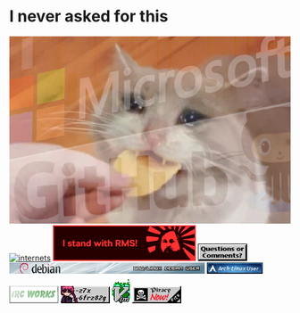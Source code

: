 # I never asked for this
![why](https://raw.githubusercontent.com/Ckath/Ckath/master/msgithub.png)
[![internets](http://internetometer.com/image/47811.png)](http://internetometer.com/give/47811)
[![rms](https://raw.githubusercontent.com/Ckath/Ckath/master/rms.png)](https://rms.sexy)
[![email](https://raw.githubusercontent.com/Ckath/Ckath/master/email.gif)](mailto:ckat@teknik.io)
[![debian](https://raw.githubusercontent.com/Ckath/Ckath/master/debian-user.png)](https://www.debian.org)
[![arch](https://raw.githubusercontent.com/Ckath/Ckath/master/arch.png)](https://archlinux.org)
[![irc](https://raw.githubusercontent.com/Ckath/Ckath/master/ircworks.gif)](https://rizon.net)
[![neko](https://raw.githubusercontent.com/Ckath/Ckath/master/xn-neko-btn.gif)](https://xn--z7x.xn--6frz82g)
[![vim_on_fire](https://raw.githubusercontent.com/Ckath/Ckath/master/vim_on_fire.gif)](https://www.vim.org)
[![piracy](https://raw.githubusercontent.com/Ckath/Ckath/master/piracy.gif)](https://www.youtube.com/watch?v=zsVjCZG4cyI)
